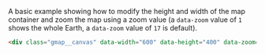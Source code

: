 A basic example showing how to modify the height and width of the map container and zoom the map using a zoom value (a `data-zoom` value of `1` shows the whole Earth, a `data-zoom` value of `17` is default).
```html
<div class="gmap__canvas" data-width="600" data-height="400" data-zoom="17" data-latlng="-37.798535, 144.960605"></div>
```
<div class="gmap__canvas" data-width="600" data-height="400" data-zoom="17" data-latlng="-37.798535, 144.960605"></div>
